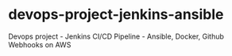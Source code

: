 # devops-project-jenkins-ansible
Devops project - Jenkins CI/CD Pipeline - Ansible, Docker, Github Webhooks on AWS
